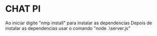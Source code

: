 # CHAT PI

Ao iniciar digite "nmp install" para instalar as dependencias
Depois de instalar as dependencias usar o comando "node .\server.js"